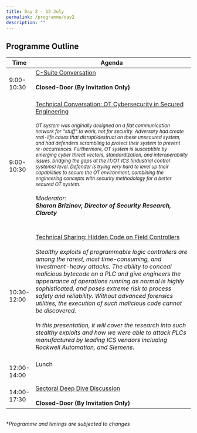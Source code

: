 ```yaml
---
title: Day 2 - 13 July
permalink: /programme/day2
description: ""
---
```

## Programme Outline

| Time | Agenda|
| ------- | ---------                                        |
| 9:00-<br> 10:30<br>  | <u>C-Suite Conversation </u><br><br> **Closed-Door (By Invitation Only)**<br><br>|
| 9:00-<br> 10:30<br> | <u>Technical Conversation: OT Cybersecurity in Secured Engineering</u><br><br><i><font size="2">OT system was originally designed on a flat communication network for "stuff" to work, not for security. Adversary had create real-life cases that disrupt/destruct on these unsecured system, and had defenders scrambling to protect their system to prevent re-occurrences. Furthermore, OT system is susceptible by emerging cyber threat vectors, standardization, and interoperability issues, bridging the gaps at the IT/OT ICS (industrial control systems) level. Defender is trying very hard to level up their capabilities to secure the OT environment, combining the engineering concepts with security methodology for a better secured OT system.</font><br><br>Moderator:<br>**Sharon Brizinov, Director of Security Research, Claroty**<br></i><br><br>|
| 10:30-<br> 12:00<br>  | <u>Technical Sharing: Hidden Code on Field Controllers</u><br><br> <i>Stealthy exploits of programmable logic controllers are among the rarest, most time-consuming, and investment-heavy attacks. The ability to conceal malicious bytecode on a PLC and give engineers the appearance of operations running as normal is highly sophisticated, and poses extreme risk to process safety and reliability. Without advanced forensics utilities, the execution of such malicious code cannot be discovered. <br><br>In this presentation, it will cover the research into such stealthy exploits and how we were able to attack PLCs manufactured by leading ICS vendors including Rockwell Automation, and Siemens.<i/><br><br>|
| 12:00-<br> 14:00<br> | Lunch <br><br><br>|
| 14:00-<br> 17:30<br> | <u>Sectoral Deep Dive Discussion </u><br><br> **Closed-Door (By Invitation Only)**<br>|

	
<br>
*<i>Programme and timings are subjected to changes<i>